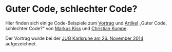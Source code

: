 # Guter Code, schlechter Code?

Hier finden sich einige Code-Beispiele zum [Vortrag][jfs] und [Artikel][jak] „Guter Code, schlechter Code?“ von [Markus Kiss][mk] und [Christian Kumpe][ck].

Der Vortrag wurde bei der [JUG Karlsruhe am 26. November 2014][jugka] aufgezeichnet.


[jfs]: http://2014.java-forum-stuttgart.de/de/Abstracts+Slot+5.html#art510 "Vortrag beim Java Forum Stuttgart"
[jak]: http://www.ijug.eu/java-aktuell/das-magazin.html "Java aktuell, Ausgabe 02 / 2015"
[mk]: http://www.markus-kiss.de "Homepage von Markus Kiss"
[ck]: http://kumpe.de/christian "Homepage von Christian Kumpe"
[jugka]: https://www.parleys.com/play/54a3f82de4b091b604abd38b/ "Vortrag bei der JUG Karlsruhe"
